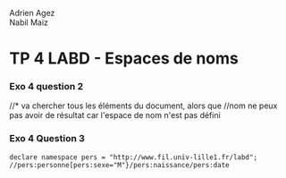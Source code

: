 Adrien Agez  <br/>
Nabil Maiz

#  TP 4 LABD - Espaces de noms

### Exo 4 question 2

//* va chercher tous  les éléments du document, alors que //nom ne peux pas avoir de résultat car l'espace de nom n'est pas défini

### Exo 4 Question 3

	declare namespace pers = "http://www.fil.univ-lille1.fr/labd";
	//pers:personne[pers:sexe="M"}/pers:naissance/pers:date
